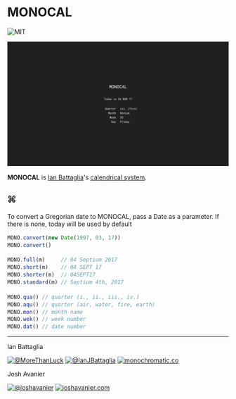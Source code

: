 # MONOCAL

![MIT](https://joshavanier.github.io/badges/mit.svg)

![Screenshot](img/screenshot.png)

**MONOCAL** is [Ian Battaglia](https://twitter.com/IanJBattaglia)'s [calendrical system](https://monochromatic.co/metachromatic/index/2017/1/16/monocal-1?rq=monocal).

## ⌘

To convert a Gregorian date to MONOCAL, pass a Date as a parameter. If there is none, today will be used by default

```js
MONO.convert(new Date(1997, 03, 17))
MONO.convert()

MONO.full(m)     // 04 Septium 2017
MONO.short(m)    // 04 SEPT 17
MONO.shorter(m)  // 04SEPT17
MONO.standard(m) // Septium 4th, 2017

MONO.qua() // quarter (i., ii., iii., iv.)
MONO.aqu() // quarter (air, water, fire, earth)
MONO.mon() // month name
MONO.wek() // week number
MONO.dat() // date number
```

---

Ian Battaglia

[![@MoreThanLuck](https://joshavanier.github.io/badges/github.svg)](https://github.com/MoreThanLuck) [![@IanJBattaglia](https://joshavanier.github.io/badges/twitter.svg)](https://twitter.com/IanJBattaglia) [![monochromatic.co](https://joshavanier.github.io/badges/website.svg)](https://monochromatic.co)

Josh Avanier

[![@joshavanier](https://joshavanier.github.io/badges/twitter.svg)](https://twitter.com/joshavanier) [![joshavanier.com](https://joshavanier.github.io/badges/website.svg)](https://joshavanier.com)
